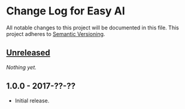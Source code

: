 # Change Log for Easy AI

All notable changes to this project will be documented in this file.
This project adheres to [Semantic Versioning](http://semver.org/).

## [Unreleased]

_Nothing yet._

## 1.0.0 - 2017-??-??

* Initial release.

[Unreleased]: https://github.com/GaryJones/plugin-boilerplate/1.0.0...HEAD
